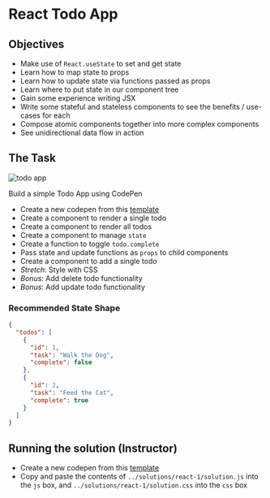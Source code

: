 # React Todo App

## Objectives

- Make use of `React.useState` to set and get state
- Learn how to map state to props
- Learn how to update state via functions passed as props
- Learn where to put state in our component tree
- Gain some experience writing JSX
- Write some stateful and stateless components to see the benefits / use-cases for each
- Compose atomic components together into more complex components
- See unidirectional data flow in action

## The Task

![todo app](../../img/todo.png)

Build a simple Todo App using CodePen

- Create a new codepen from this [template](https://codepen.io/jcwrightson/pen/YzNOeWg)
- Create a component to render a single todo
- Create a component to render all todos
- Create a component to manage `state`
- Create a function to toggle `todo.complete`
- Pass state and update functions as `props` to child components
- Create a component to add a single todo
- _Stretch_: Style with CSS
- _Bonus_: Add delete todo functionality
- _Bonus_: Add update todo functionality

### Recommended State Shape

```json
{
  "todos": [
    {
      "id": 1,
      "task": "Walk the Dog",
      "complete": false
    },
    {
      "id": 2,
      "task": "Feed the Cat",
      "complete": true
    }
  ]
}
```

## Running the solution (Instructor)

- Create a new codepen from this [template](https://codepen.io/jcwrightson/pen/YzNOeWg)
- Copy and paste the contents of `../solutions/react-1/solution.js` into the `js` box, and `../solutions/react-1/solution.css` into the `css` box
